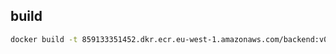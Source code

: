 ## build

```bash
docker build -t 859133351452.dkr.ecr.eu-west-1.amazonaws.com/backend:v0.0.6 --platform linux/amd64 .
```
